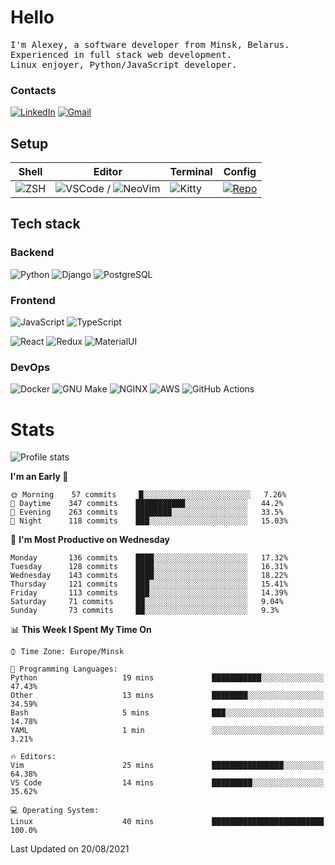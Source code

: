 # Hello

<p>
    <samp>
        I'm Alexey, a software developer from Minsk, Belarus.
        <br>
	Experienced in full stack web development.
	<br>
	Linux enjoyer, Python/JavaScript developer. 
    </samp>
</p>

### Contacts

[![LinkedIn](https://img.icons8.com/fluency/48/000000/linkedin.png)](https://www.linkedin.com/in/dhvcc/)
[![Gmail](https://img.icons8.com/fluency/48/000000/gmail-new.png)](mailto:1337kwiz@gmail.com)

## Setup

| Shell | Editor | Terminal | Config |
|-------|--------|----------|--------|
| ![ZSH](https://img.shields.io/badge/-ZSH-000000?style=flat&logo=GNU-Bash) | ![VSCode](https://img.shields.io/badge/-VSCode-000000?style=flat&logo=Visual-Studio-Code&logoColor=0066b8) / ![NeoVim](https://img.shields.io/badge/-NeoVim-000000?style=flat&logo=Neovim) | ![Kitty](https://img.shields.io/badge/-Kitty-000000?style=flat&logo=Windows-Terminal) | [![Repo](https://img.shields.io/badge/-Repo-000000?style=flat&logo=Github)](https://github.com/dhvcc/configs)


## Tech stack

### Backend

![Python](https://img.shields.io/badge/-Python-000000?style=flat&logo=Python)
![Django](https://img.shields.io/badge/-Django-000000?style=flat&logo=Django&logoColor=0C4B33)
![PostgreSQL](https://img.shields.io/badge/-PostgreSQL-000000?style=flat&logo=PostgreSQL)

### Frontend

![JavaScript](https://img.shields.io/badge/-JavaScript-000000?style=flat&logo=JavaScript)
![TypeScript](https://img.shields.io/badge/-TypeScript-000000?style=flat&logo=TypeScript)

![React](https://img.shields.io/badge/-React-000000?style=flat&logo=React)
![Redux](https://img.shields.io/badge/-Redux-000000?style=flat&logo=Redux&logoColor=764ABC)
![MaterialUI](https://img.shields.io/badge/-MaterialUI-000000?style=flat&logo=MUI&logoColor=9170c2)

### DevOps

![Docker](https://img.shields.io/badge/-Docker-000000?style=flat&logo=Docker)
![GNU Make](https://img.shields.io/badge/-GNU%20Make-000000?style=flat&logo=GNU)
![NGINX](https://img.shields.io/badge/-NGINX-000000?style=flat&logo=NGINX&logoColor=009639)
![AWS](https://img.shields.io/badge/-AWS-000000?style=flat&logo=Amazon-AWS)
![GitHub Actions](https://img.shields.io/badge/-GitHub%20Actions-000000?style=flat&logo=GitHub-Actions)

# Stats

![Profile stats](https://github-readme-stats.dhvcc.vercel.app/api?username=dhvcc&hide_title=true&show_icons=true&count_private=true&theme=react&hide_border=true)

<!--START_SECTION:waka-->
**I'm an Early 🐤** 

```text
🌞 Morning    57 commits     █░░░░░░░░░░░░░░░░░░░░░░░░   7.26% 
🌆 Daytime    347 commits    ███████████░░░░░░░░░░░░░░   44.2% 
🌃 Evening    263 commits    ████████░░░░░░░░░░░░░░░░░   33.5% 
🌙 Night      118 commits    ███░░░░░░░░░░░░░░░░░░░░░░   15.03%

```
📅 **I'm Most Productive on Wednesday** 

```text
Monday       136 commits    ████░░░░░░░░░░░░░░░░░░░░░   17.32% 
Tuesday      128 commits    ████░░░░░░░░░░░░░░░░░░░░░   16.31% 
Wednesday    143 commits    ████░░░░░░░░░░░░░░░░░░░░░   18.22% 
Thursday     121 commits    ███░░░░░░░░░░░░░░░░░░░░░░   15.41% 
Friday       113 commits    ███░░░░░░░░░░░░░░░░░░░░░░   14.39% 
Saturday     71 commits     ██░░░░░░░░░░░░░░░░░░░░░░░   9.04% 
Sunday       73 commits     ██░░░░░░░░░░░░░░░░░░░░░░░   9.3%

```


📊 **This Week I Spent My Time On** 

```text
⌚︎ Time Zone: Europe/Minsk

💬 Programming Languages: 
Python                   19 mins             ███████████░░░░░░░░░░░░░░   47.43% 
Other                    13 mins             ████████░░░░░░░░░░░░░░░░░   34.59% 
Bash                     5 mins              ███░░░░░░░░░░░░░░░░░░░░░░   14.78% 
YAML                     1 min               ░░░░░░░░░░░░░░░░░░░░░░░░░   3.21%

🔥 Editors: 
Vim                      25 mins             ████████████████░░░░░░░░░   64.38% 
VS Code                  14 mins             █████████░░░░░░░░░░░░░░░░   35.62%

💻 Operating System: 
Linux                    40 mins             █████████████████████████   100.0%

```


 Last Updated on 20/08/2021
<!--END_SECTION:waka-->
